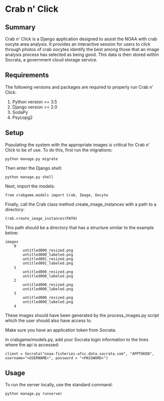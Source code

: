 # Crab n' Click

## Summary

Crab n' Click is a Django application designed to assist the NOAA with crab oocyte area analysis. It provides an interactive session for users to click through photos of crab oocytes identify the best among those that an image analysis process has selected as being good. This data is then stored within Socrata, a government cloud storage service.

## Requirements

The following versions and packages are required to properly run Crab n' Click:

1.	Python version >= 3.5
2.	Django version >= 2.0
3.	SodaPy
4.	Psycopg2

## Setup

Populating the system with the appropriate images is critical for Crab n' Click to be of use. To do this, first run the migrations:

`python manage.py migrate`

Then enter the Django shell:

`python manage.py shell`

Next, import the models:

`from crabgame.models import Crab, Image, Oocyte`

Finally, call the Crab class method create_image_instances with a path to a directory:

`Crab.create_image_instances(PATH)`

This path should be a directory that has a structure similar to the example below:

	images
		0
			untitled000_resized.png
			untitled000_labeled.png
			untitled001_resized.png
			untitled001_labeled.png
		1
			untitled000_resized.png
			untitled000_labeled.png
		2
			untitled000_resized.png
			untitled000_labeled.png
		3
			untitled000_resized.png
			untitled000_labeled.png
		4


These images should have been generated by the process_images.py script which the user should also have access to.

Make sure you have an application token from Socrata.

In crabgame/models.py, add your Socrata login information to the lines where the api is accessed:

`client = Socrata("noaa-fisheries-afsc.data.socrata.com", "APPTOKEN",  username="<USERNAME>", password = "<PASSWORD>")`

## Usage

To run the server locally, use the standard command:

`python manage.py runserver`
